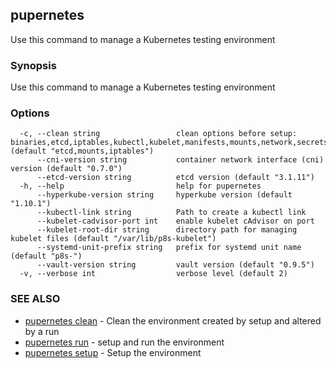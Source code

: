 ## pupernetes

Use this command to manage a Kubernetes testing environment

### Synopsis

Use this command to manage a Kubernetes testing environment

### Options

```
  -c, --clean string                 clean options before setup: binaries,etcd,iptables,kubectl,kubelet,manifests,mounts,network,secrets,systemd,all,none (default "etcd,mounts,iptables")
      --cni-version string           container network interface (cni) version (default "0.7.0")
      --etcd-version string          etcd version (default "3.1.11")
  -h, --help                         help for pupernetes
      --hyperkube-version string     hyperkube version (default "1.10.1")
      --kubectl-link string          Path to create a kubectl link
      --kubelet-cadvisor-port int    enable kubelet cAdvisor on port
      --kubelet-root-dir string      directory path for managing kubelet files (default "/var/lib/p8s-kubelet")
      --systemd-unit-prefix string   prefix for systemd unit name (default "p8s-")
      --vault-version string         vault version (default "0.9.5")
  -v, --verbose int                  verbose level (default 2)
```

### SEE ALSO

* [pupernetes clean](pupernetes_clean.md)	 - Clean the environment created by setup and altered by a run
* [pupernetes run](pupernetes_run.md)	 - setup and run the environment
* [pupernetes setup](pupernetes_setup.md)	 - Setup the environment

